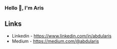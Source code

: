 ### Hello :wave:, I'm Aris

## Links
- Linkedin - https://www.linkedin.com/in/abdularis
- Medium - https://medium.com/@abdularis

